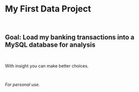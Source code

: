 <h1>My First Data Project</h1>
<br>
<h2>Goal: Load my banking transactions into a MySQL database for analysis</h2>
<br>
<p>With insight you can make better choices.</p>
<br>
<p><em>For personal use.</em></p>